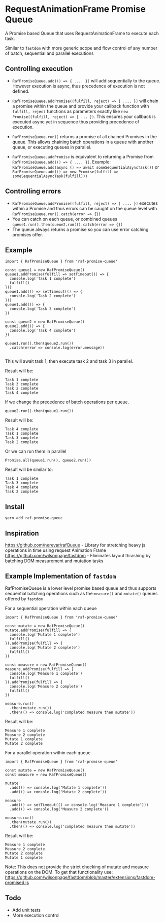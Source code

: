 # RequestAnimationFrame Promise Queue

A Promise based Queue that uses RequestAnimationFrame to execute each task. 

Similar to `fastdom` with more generic scope and flow control of any number of batch, sequential and parallel executions

## Controlling execution

* `RafPromiseQueue.add(() => { .... })` will add sequentially to the queue. However execution is async, thus precedence of execution is not defined. 

* `RafPromiseQueue.addPromise((fulfill, reject) => { .... })` will chain a promise within the queue and provide your callback function with `fulfill, reject` functions as parameters exactly like `new Promise((fulfill, reject) => { ... })`. This ensures your callback is executed async yet in sequence thus providing precedence of execution. 

* `RafPromiseQueue.run()` returns a promise of all chained Promises in the queue. This allows chaining batch operations in a queue with another queue, or executing queues in parallel. 

* `RafPromiseQueue.addPromise` is equivalent to returning a Promise from `RafPromiseQueue.add(() => { .... })`. 
Example: `RafPromiseQueue.add(async () => await someSequentialAsyncTask())` or `RafPromiseQueue.add(() => new Promise(fulfill => someSequentialAsyncTask(fulfill)))`

## Controlling errors

*  `RafPromiseQueue.addPromise((fulfill, reject) => { .... })` executes within a Promise and thus errors can be caught on the queue level with `RafPromiseQueue.run().catch(error => {})`
* You can catch on each queue, or combined queues `queue1.run().then(queue2.run()).catch(error => {})`
* The queue always returns a promise so you can use error catching promises offer.


## Example

```
import { RafPromiseQueue } from 'raf-promise-queue'

const queue1 = new RafPromiseQueue()
queue1.addPromise(fulfill => setTimeout(() => {
  console.log('Task 1 complete')
  fulfill()
}))
queue1.add(() => setTimeout(() => {
  console.log('Task 2 complete')
}))
queue1.add(() => {
  console.log('Task 3 complete')
})

const queue2 = new RafPromiseQueue()
queue2.add(() => {
  console.log('Task 4 complete')
})

queue1.run().then(queue2.run())
  .catch(error => console.log(error.message))


```

This will await task 1, then execute task 2 and task 3 in parallel. 

Result will be: 

```
Task 1 complete
Task 3 complete
Task 2 complete
Task 4 complete
```

If we change the precedence of batch operations per queue.

```
queue2.run().then(queue1.run())
```

Result will be: 

```
Task 4 complete
Task 1 complete
Task 3 complete
Task 2 complete
```

Or we can run them in parallel

```
Promise.all(queue1.run(), queue2.run())
```

Result will be similar to: 

```
Task 1 complete
Task 3 complete
Task 4 complete
Task 2 complete
```

## Install 

```
yarn add raf-promise-queue
```

## Inspiration

https://github.com/nerevar/rafQueue - Library for stretching heavy js operations in time using request Animation Frame
https://github.com/wilsonpage/fastdom - Eliminates layout thrashing by batching DOM measurement and mutation tasks


## Example Implementation of `fastdom` 

RafPromiseQueue is a lower level promise based queue and thus supports sequential batching operations such as the `measure()` and `mutate()` queues offered by `fastdom`

For a sequential operation within each queue

```
import { RafPromiseQueue } from 'raf-promise-queue'

const mutate = new RafPromiseQueue()
mutate.addPromise(fulfill => {
  console.log('Mutate 1 complete')
  fulfill()
}).addPromise(fulfill => {
  console.log('Mutate 2 complete')
  fulfill()
})

const measure = new RafPromiseQueue()
measure.addPromise(fulfill => {
  console.log('Measure 1 complete')
  fulfill()
}).addPromise(fulfill => {
  console.log('Measure 2 complete')
  fulfill()
})

measure.run()
  .then(mutate.run())
  .then(() => console.log('completed measure then mutate'))

```

Result will be: 

```
Measure 1 complete
Measure 2 complete
Mutate 1 complete
Mutate 2 complete
```

For a parallel operation within each queue

```
import { RafPromiseQueue } from 'raf-promise-queue'

const mutate = new RafPromiseQueue()
const measure = new RafPromiseQueue()

mutate
  .add(() => console.log('Mutate 1 complete'))
  .add(() => console.log('Mutate 2 complete'))

measure
  .add(() => setTimeout(() => console.log('Measure 1 complete')))
  .add(() => console.log('Measure 2 complete'))

measure.run()
  .then(mutate.run())
  .then(() => console.log('completed measure then mutate'))

```

Result will be: 

```
Measure 1 complete
Measure 2 complete
Mutate 2 complete
Mutate 1 complete
```

Note: This does not provide the strict checking of mutate and measure operations on the DOM. To get that functionality use: https://github.com/wilsonpage/fastdom/blob/master/extensions/fastdom-promised.js

## Todo

* Add unit tests
* More execution control
